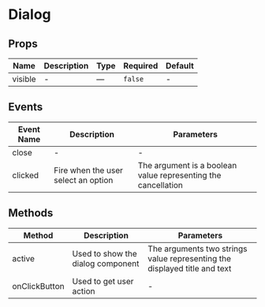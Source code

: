 # Dialog

## Props

<!-- @vuese:Dialog:props:start -->
|Name|Description|Type|Required|Default|
|---|---|---|---|---|
|visible|-|—|`false`|-|

<!-- @vuese:Dialog:props:end -->


## Events

<!-- @vuese:Dialog:events:start -->
|Event Name|Description|Parameters|
|---|---|---|
|close|-|-|
|clicked|Fire when the user select an option| The argument is a boolean value representing the cancellation|

<!-- @vuese:Dialog:events:end -->


## Methods

<!-- @vuese:Dialog:methods:start -->
|Method|Description|Parameters|
|---|---|---|
|active|Used to show the dialog component| The arguments two strings value representing the displayed title and text|
|onClickButton|Used to get user action|-|

<!-- @vuese:Dialog:methods:end -->


